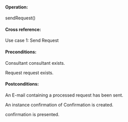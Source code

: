 #### Operation: 

sendRequest() 

#### Cross reference: 

Use case 1: Send Request 

#### Preconditions: 

Consultant consultant exists. 

Request request exists. 

#### Postconditions: 

An E-mail containing a processed request has been sent. 

An instance confirmation of Confirmation is created. 

confirmation is presented.  
